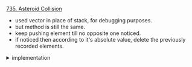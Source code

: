 [735. Asteroid Collision](https://leetcode.com/problems/asteroid-collision/)

- used vector in place of stack, for debugging purposes.
- but method is still the same.
- keep pushing element till no opposite one noticed.
- if noticed then according to it's absolute value, delete the previously recorded elements.

<details>
<summary> implementation </summary>

```cpp
class Solution {
    public:
    bool opposite(int a, int b) {
        if (a > 0 and b < 0) return true;
        if (a < 0 and b > 0) return true;
        return false;
    }

    vector<int> asteroidCollision(vector<int>& asteroids) {
        vector<int> ans;
        for (const auto& i: asteroids) {
            if (ans.empty()) {
                ans.push_back(i);
                continue;
            }

            if (!opposite(i, ans.back())) {
                ans.push_back(i);
            }
            else {
                bool flag = true;
                while (flag and !ans.empty() and opposite(i, ans.back())) {
                    int top = ans.back();
                    ans.pop_back();

                    if (abs(top) == abs(i)) {}
                    else {
                        int mx = max(abs(top), abs(i));
                        if (mx == abs(top)) {
                            ans.push_back(top < 0 ? -1*mx : mx);
                            flag = false;
                        }
                        else {
                            ans.push_back(i < 0 ? -1*mx : mx);
                        }
                    }
                    for (const auto& i: ans) cout << i << ' '; cout << '\n';
                }

            }
        }
        return ans;
    }
};
```

</details>

